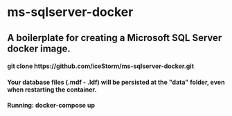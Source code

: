 # ms-sqlserver-docker
## A boilerplate for creating a Microsoft SQL Server docker image.


#### git clone https:<span></span>//github.com/iceStorm/ms-sqlserver-docker.git
#### Your database files (.mdf - .ldf) will be persisted at the "data" folder, even when restarting the container.
#### Running: docker-compose up
